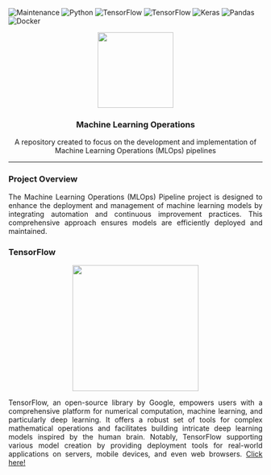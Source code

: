 ![Maintenance]( https://img.shields.io/badge/Maintenance-Yes-green)
![Python](https://img.shields.io/badge/Python-3670A0?&logo=python&logoColor=ffdd54)
![TensorFlow](https://img.shields.io/badge/TensorFlow-%23FF6F00.svg?&logo=TensorFlow&logoColor=white)
![TensorFlow](https://img.shields.io/badge/TFX-%23FF6F00.svg?&logo=TensorFlow&logoColor=white)
![Keras](https://img.shields.io/badge/Keras-%23D00000.svg?&logo=Keras&logoColor=white)
![Pandas](https://img.shields.io/badge/Pandas-%23150458.svg?&logo=Pandas&logoColor=white)
![Docker](https://img.shields.io/badge/Docker-%230db7ed.svg?&logo=docker&logoColor=white)

<div align="center">
  <img src="https://github.com/user-attachments/assets/4a148967-3291-44b6-99f7-59c2ca3c500f" height=150/>
  <h3><b>Machine Learning Operations</b></h3>
  <p>
    A repository created to focus on the development and implementation of Machine Learning Operations (MLOps) pipelines
  </p>
</div>

---
### Project Overview
<p align="justify">
  The Machine Learning Operations (MLOps) Pipeline project is designed to enhance the deployment and management of machine learning models by integrating automation and continuous improvement practices. This comprehensive approach ensures models are efficiently deployed and maintained.
</p>

### TensorFlow
<div align=center>
  <img src="https://github.com/user-attachments/assets/9b3db22d-8f36-43ba-aa32-8aa237b69cdf" height=250>
</div>

<p align="justify">
  TensorFlow, an open-source library by Google, empowers users with a comprehensive platform for numerical computation, machine learning, and particularly deep learning. 
  It offers a robust set of tools for complex mathematical operations and facilitates building intricate deep learning models inspired by the human brain. 
  Notably, TensorFlow supporting various model creation by providing deployment tools for real-world applications on servers, mobile devices, and even web browsers. <a href="https://github.com/tensorflow/tensorflow">Click here!</a>
</p>
